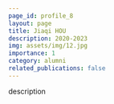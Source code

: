 ```yaml
---
page_id: profile_8
layout: page
title: Jiaqi HOU
description: 2020-2023
img: assets/img/12.jpg
importance: 1
category: alumni
related_publications: false
---
```



description
